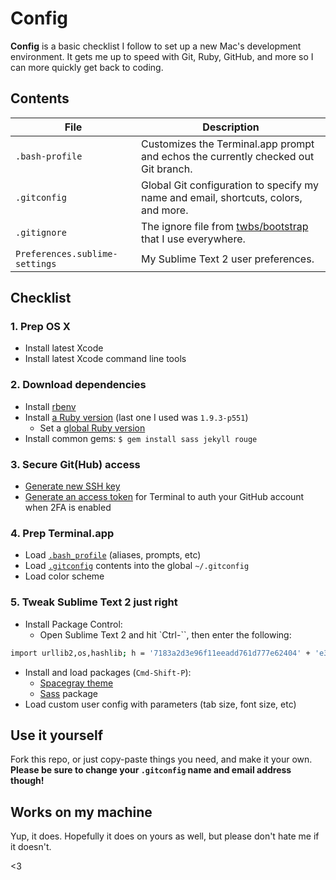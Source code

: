 # Config

**Config** is a basic checklist I follow to set up a new Mac's development environment. It gets me up to speed with Git, Ruby, GitHub, and more so I can more quickly get back to coding.

## Contents

| File | Description |
| --- | --- |
| `.bash-profile` | Customizes the Terminal.app prompt and echos the currently checked out Git branch. |
| `.gitconfig` | Global Git configuration to specify my name and email, shortcuts, colors, and more. |
| `.gitignore` | The ignore file from [twbs/bootstrap](https://github.com/twbs/bootstrap) that I use everywhere. |
| `Preferences.sublime-settings` | My Sublime Text 2 user preferences. |

## Checklist

### 1. Prep OS X

- Install latest Xcode
- Install latest Xcode command line tools

### 2. Download dependencies

- Install [rbenv](https://github.com/sstephenson/rbenv)
- Install [a Ruby version](https://github.com/sstephenson/rbenv#installing-ruby-versions) (last one I used was `1.9.3-p551`)
  - Set a [global Ruby version](https://github.com/sstephenson/rbenv#rbenv-global)
- Install common gems: `$ gem install sass jekyll rouge`

### 3. Secure Git(Hub) access

- [Generate new SSH key](https://help.github.com/articles/generating-ssh-keys/)
- [Generate an access token](https://help.github.com/articles/creating-an-access-token-for-command-line-use/) for Terminal to auth your GitHub account when 2FA is enabled

### 4. Prep Terminal.app

- Load [`.bash_profile`](/master/.bash_profile) (aliases, prompts, etc)
- Load [`.gitconfig`](/master/.gitconfig) contents into the global `~/.gitconfig`
- Load color scheme

### 5. Tweak Sublime Text 2 just right

- Install Package Control:
  - Open Sublime Text 2 and hit `Ctrl-\``, then enter the following:
```bash
import urllib2,os,hashlib; h = '7183a2d3e96f11eeadd761d777e62404' + 'e330c659d4bb41d3bdf022e94cab3cd0'; pf = 'Package Control.sublime-package'; ipp = sublime.installed_packages_path(); os.makedirs( ipp ) if not os.path.exists(ipp) else None; urllib2.install_opener( urllib2.build_opener( urllib2.ProxyHandler()) ); by = urllib2.urlopen( 'http://packagecontrol.io/' + pf.replace(' ', '%20')).read(); dh = hashlib.sha256(by).hexdigest(); open( os.path.join( ipp, pf), 'wb' ).write(by) if dh == h else None; print('Error validating download (got %s instead of %s), please try manual install' % (dh, h) if dh != h else 'Please restart Sublime Text to finish installation')
```
- Install and load packages (`Cmd-Shift-P`):
  - [Spacegray theme](http://kkga.github.io/spacegray/) 
  - [Sass](http://sass-lang.com) package
- Load custom user config with parameters (tab size, font size, etc)

## Use it yourself

Fork this repo, or just copy-paste things you need, and make it your own. **Please be sure to change your `.gitconfig` name and email address though!**

## Works on my machine

Yup, it does. Hopefully it does on yours as well, but please don't hate me if it doesn't.

<3
